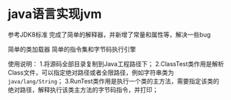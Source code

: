 # java语言实现jvm
参考JDK8标准
完成了简单的解释器，并新增了常量和属性等，解决一些bug

简单的类加载器
简单的指令集和字节码执行引擎

使用说明：
1.将源码全部目录复制到Java工程路径下；
2.ClassTest类作用是解析Class文件，可以指定绝对路径或者全限路径，例如字符串类为`java/lang/String`；
3.RunTest类作用是执行一个类的主方法，需要指定该类的绝对路径，解释执行该类主方法的字节码指令，并打印；
